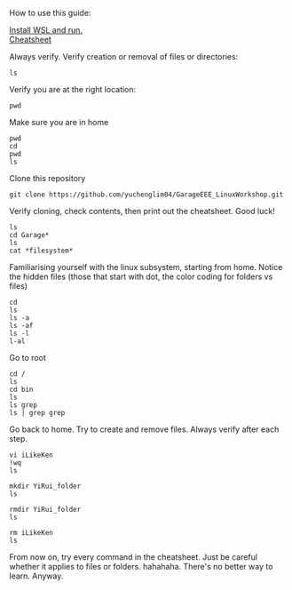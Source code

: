 How to use this guide:


[Install WSL and run.](https://github.com/yuchenglim04/GarageEEE_LinuxWorkshop_test/blob/main/Install_wsl.md)  
[Cheatsheet](https://github.com/yuchenglim04/GarageEEE_LinuxWorkshop_test/blob/main/cheatsheet_filesystem.md)

Always verify.
Verify creation or removal of files or directories:
```
ls
```

Verify you are at the right location:
```
pwd
```

Make sure you are in home
```
pwd
cd
pwd
ls
```

Clone this repository
```
git clone https://github.com/yuchenglim04/GarageEEE_LinuxWorkshop.git
```
Verify cloning, check contents, then print out the cheatsheet. Good luck! 
```
ls
cd Garage*
ls
cat *filesystem*
```

Familiarising yourself with the linux subsystem, starting from home. Notice the hidden files (those that start with dot, the color coding for folders vs files)
```
cd
ls
ls -a
ls -af
ls -l
l-al
```

Go to root
```
cd /
ls
cd bin
ls
ls grep
ls | grep grep
```

Go back to home. Try to create and remove files. Always verify after each step.
```
vi iLikeKen
!wq
ls

mkdir YiRui_folder
ls

rmdir YiRui_folder
ls

rm iLikeKen
ls
```



From now on, try every command in the cheatsheet. Just be careful whether it applies to files or folders. hahahaha. There's no better way to learn. Anyway.







